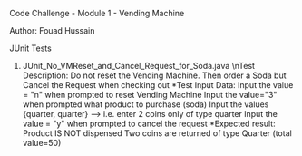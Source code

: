 Code Challenge - Module 1 - Vending Machine

Author: Fouad Hussain

JUnit Tests

1. JUnit_No_VMReset_and_Cancel_Request_for_Soda.java
\nTest Description: 
Do not reset the Vending Machine. 
Then order a Soda but Cancel the Request when checking out
*Test Input Data:
Input the value = "n" when prompted to reset Vending Machine
Input the value="3" when prompted what product to purchase (soda)
Input the values {quarter, quarter} --> i.e. enter 2 coins only of type quarter
Input the value = "y" when prompted to cancel the request
*Expected result:
Product IS NOT dispensed
Two coins are returned of type Quarter (total value=50)

